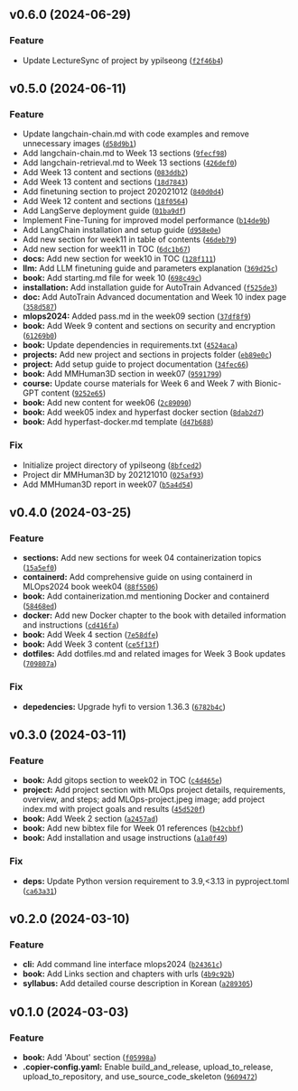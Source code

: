 <!--next-version-placeholder-->

## v0.6.0 (2024-06-29)

### Feature

* Update LectureSync of project by ypilseong ([`f2f46b4`](https://github.com/chu-aie/mlops-2024/commit/f2f46b4ea329903b9ca6ed290903243546cad21a))

## v0.5.0 (2024-06-11)

### Feature

* Update langchain-chain.md with code examples and remove unnecessary images ([`d58d9b1`](https://github.com/chu-aie/mlops-2024/commit/d58d9b1d2c99629f0435a9e578e315299bd46379))
* Add langchain-chain.md to Week 13 sections ([`9fecf98`](https://github.com/chu-aie/mlops-2024/commit/9fecf98328d383435c90286592a4bfd811ca192a))
* Add langchain-retrieval.md to Week 13 sections ([`426def0`](https://github.com/chu-aie/mlops-2024/commit/426def0553505afc855f686be4833793590ee7ec))
* Add Week 13 content and sections ([`083ddb2`](https://github.com/chu-aie/mlops-2024/commit/083ddb20d94aebb32c8201380c168c96eb6ee229))
* Add Week 13 content and sections ([`18d7843`](https://github.com/chu-aie/mlops-2024/commit/18d78437544a362f2e9138275ae7546515f91be8))
* Add finetuning section to project 202021012 ([`840d0d4`](https://github.com/chu-aie/mlops-2024/commit/840d0d41541be465a02e5598cfc1db13f14a51ef))
* Add Week 12 content and sections ([`18f0564`](https://github.com/chu-aie/mlops-2024/commit/18f05646484cb28ba0ec07f3c9f792effe02716d))
* Add LangServe deployment guide ([`01ba9df`](https://github.com/chu-aie/mlops-2024/commit/01ba9df04e1eaa2201799b3a9b45bf21e897417f))
* Implement Fine-Tuning for improved model performance ([`b14de9b`](https://github.com/chu-aie/mlops-2024/commit/b14de9b584d1f7e263d0975829d1b628a5656191))
* Add LangChain installation and setup guide ([`d958e0e`](https://github.com/chu-aie/mlops-2024/commit/d958e0eafb7fff392ac332c3b9455c7343233454))
* Add new section for week11 in table of contents ([`46deb79`](https://github.com/chu-aie/mlops-2024/commit/46deb79a8ebb908d4e6f9a3dbbc88e971d8d4ca4))
* Add new section for week11 in TOC ([`6dc1b67`](https://github.com/chu-aie/mlops-2024/commit/6dc1b676d7fe2435f097c81b53cf868839de405b))
* **docs:** Add new section for week10 in TOC ([`128f111`](https://github.com/chu-aie/mlops-2024/commit/128f11178f7dfa4737a58e13f9486332672b4c31))
* **llm:** Add LLM finetuning guide and parameters explanation ([`369d25c`](https://github.com/chu-aie/mlops-2024/commit/369d25ccd582d39c58032fa96a293a2e1b8e8a67))
* **book:** Add starting.md file for week 10 ([`698c49c`](https://github.com/chu-aie/mlops-2024/commit/698c49c0db7fcca419697b9737247a3c12a52e54))
* **installation:** Add installation guide for AutoTrain Advanced ([`f525de3`](https://github.com/chu-aie/mlops-2024/commit/f525de30477ea91a68cd42630f8ba18fb53d792a))
* **doc:** Add AutoTrain Advanced documentation and Week 10 index page ([`358d587`](https://github.com/chu-aie/mlops-2024/commit/358d587047615a5d5c58d7e43662d99ee46b8b89))
* **mlops2024:** Added pass.md in the week09 section ([`37df8f9`](https://github.com/chu-aie/mlops-2024/commit/37df8f9c113628797f58a72efea4de6ae784a8f6))
* **book:** Add Week 9 content and sections on security and encryption ([`61269b0`](https://github.com/chu-aie/mlops-2024/commit/61269b046bf398fef4157a5aecfde7c3b7a9bb6f))
* **book:** Update dependencies in requirements.txt ([`4524aca`](https://github.com/chu-aie/mlops-2024/commit/4524aca5be10d90adaf574aabfed14a960d37904))
* **projects:** Add new project and sections in projects folder ([`eb89e0c`](https://github.com/chu-aie/mlops-2024/commit/eb89e0ca920624dd4a504dec09e6fcce42d17ce7))
* **project:** Add setup guide to project documentation ([`34fec66`](https://github.com/chu-aie/mlops-2024/commit/34fec66795f36cda896088649e84340d0670b5f4))
* **book:** Add MMHuman3D section in week07 ([`9591799`](https://github.com/chu-aie/mlops-2024/commit/9591799fe67ec66412f636456ec8526451ed560c))
* **course:** Update course materials for Week 6 and Week 7 with Bionic-GPT content ([`9252e65`](https://github.com/chu-aie/mlops-2024/commit/9252e65b2932917e98b860632c07a2e6fe70fdfa))
* **book:** Add new content for week06 ([`2c89090`](https://github.com/chu-aie/mlops-2024/commit/2c89090b63c9828ab1111a2c125ee774ff765400))
* **book:** Add week05 index and hyperfast docker section ([`8dab2d7`](https://github.com/chu-aie/mlops-2024/commit/8dab2d7ca8b33b343d07aeeded4a0879c0c926ca))
* **book:** Add hyperfast-docker.md template ([`d47b688`](https://github.com/chu-aie/mlops-2024/commit/d47b68889a69588190ffd1bf515f2b7a7e66a301))

### Fix

* Initialize project directory of ypilseong ([`8bfced2`](https://github.com/chu-aie/mlops-2024/commit/8bfced25c4a00bb0c343d7bf3e776ffd628a5a4e))
* Project dir MMHuman3D by 202121010 ([`025af93`](https://github.com/chu-aie/mlops-2024/commit/025af932ab73c2163e2b409eb3581e8043a60e15))
* Add MMHuman3D report in week07 ([`b5a4d54`](https://github.com/chu-aie/mlops-2024/commit/b5a4d547eafef2c3ff4ce051e598e50e4bb7ebc0))

## v0.4.0 (2024-03-25)

### Feature

* **sections:** Add new sections for week 04 containerization topics ([`15a5ef0`](https://github.com/chu-aie/mlops-2024/commit/15a5ef0dcac0e78b8b40b2dd9e054e4394c63ed1))
* **containerd:** Add comprehensive guide on using containerd in MLOps2024 book week04 ([`88f5506`](https://github.com/chu-aie/mlops-2024/commit/88f5506391f0f207ea339c0ce2016818e0950f02))
* **book:** Add containerization.md mentioning Docker and containerd ([`58468ed`](https://github.com/chu-aie/mlops-2024/commit/58468ede985b6a5740e0fc9baf31120be03a0463))
* **docker:** Add new Docker chapter to the book with detailed information and instructions ([`cd416fa`](https://github.com/chu-aie/mlops-2024/commit/cd416fa3a1e6c7d0245326cf5c94ccab18e3d581))
* **book:** Add Week 4 section ([`7e58dfe`](https://github.com/chu-aie/mlops-2024/commit/7e58dfe6a74ef61c1e7b9a60b6ec92bbfeaf044a))
* **book:** Add Week 3 content ([`ce5f13f`](https://github.com/chu-aie/mlops-2024/commit/ce5f13f9c0c96228dec0046df6e2843fa8a65d44))
* **dotfiles:** Add dotfiles.md and related images for Week 3 Book updates ([`709807a`](https://github.com/chu-aie/mlops-2024/commit/709807aa1c005313603cafa80366c0ec517880a8))

### Fix

* **depedencies:** Upgrade hyfi to version 1.36.3 ([`6782b4c`](https://github.com/chu-aie/mlops-2024/commit/6782b4c7a483752c7f4f4c1b20c3f2e456733fda))

## v0.3.0 (2024-03-11)

### Feature

* **book:** Add gitops section to week02 in TOC ([`c4d465e`](https://github.com/chu-aie/mlops-2024/commit/c4d465e274b31dbd084d12e3eb80edaa4c7405d6))
* **project:** Add project section with MLOps project details, requirements, overview, and steps; add MLOps-project.jpeg image; add project index.md with project goals and results ([`45d520f`](https://github.com/chu-aie/mlops-2024/commit/45d520f37cf5db7001fe60e1340249420ffb9b6c))
* **book:** Add Week 2 section ([`a2457ad`](https://github.com/chu-aie/mlops-2024/commit/a2457ad168f92cf242a5342f3384193b1fdf7f6f))
* **book:** Add new bibtex file for Week 01 references ([`b42cbbf`](https://github.com/chu-aie/mlops-2024/commit/b42cbbf36a6492d6c45d384ffd90a0a6ae8ac543))
* **book:** Add installation and usage instructions ([`a1a0f49`](https://github.com/chu-aie/mlops-2024/commit/a1a0f4951d2a209424a3d8f93b2cf242c6210eb5))

### Fix

* **deps:** Update Python version requirement to 3.9,<3.13 in pyproject.toml ([`ca63a31`](https://github.com/chu-aie/mlops-2024/commit/ca63a3160c10037bfdef75fb37a857e43232d152))

## v0.2.0 (2024-03-10)

### Feature

* **cli:** Add command line interface mlops2024 ([`b24361c`](https://github.com/chu-aie/mlops-2024/commit/b24361caf1eaf9b200505576c52b0fdb5be6d730))
* **book:** Add Links section and chapters with urls ([`4b9c92b`](https://github.com/chu-aie/mlops-2024/commit/4b9c92b1ec160fbd992519831f2698ae171d7d06))
* **syllabus:** Add detailed course description in Korean ([`a289305`](https://github.com/chu-aie/mlops-2024/commit/a289305e30a1aa6bb4e4dd2c9de74ec7ff5dd7de))

## v0.1.0 (2024-03-03)

### Feature

* **book:** Add 'About' section ([`f05998a`](https://github.com/chu-aie/mlops-2024/commit/f05998acd4cecd2be12b63908bab7f2b2477bc80))
* **.copier-config.yaml:** Enable build_and_release, upload_to_release, upload_to_repository, and use_source_code_skeleton ([`9609472`](https://github.com/chu-aie/mlops-2024/commit/9609472fd3ba1d1e8b1113882bf922612cd34404))
